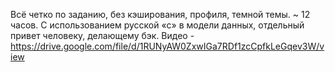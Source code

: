 Всё четко по заданию, без кэширования, профиля, темной темы.
~ 12 часов.
С использованием русской «с» в модели данных, отдельный привет человеку, делающему бэк.
Видео - https://drive.google.com/file/d/1RUNyAW0ZxwIGa7RDf1zcCpfkLeGqev3W/view
